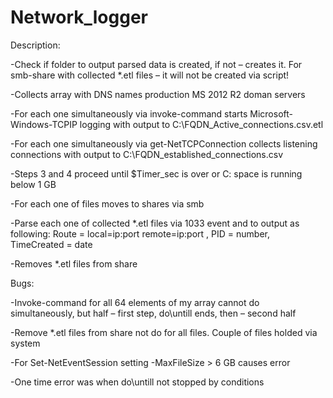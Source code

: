 # Network_logger

Description:

-Check if folder to output parsed data is created, if not – creates it. For smb-share with collected *.etl files – it will not be created via script!

-Collects array with DNS names production MS 2012 R2 doman servers 

-For each one simultaneously via invoke-command starts Microsoft-Windows-TCPIP logging with output to C:\FQDN_Active_connections.csv.etl

-For each one simultaneously via get-NetTCPConnection collects listening connections with output to C:\FQDN_established_connections.csv

-Steps 3 and 4 proceed until $Timer_sec is over or C: space is running below 1 GB

-For each one of files moves to shares via smb

-Parse each one of collected *.etl files via 1033 event and to output as following: Route = local=ip:port remote=ip:port , PID = number, TimeCreated = date

-Removes *.etl files from share

Bugs:

-Invoke-command for all 64 elements of my array cannot do simultaneously, but half – first step, do\untill ends, then – second half

-Remove *.etl files from share not do for all files. Couple of files holded via system

-For Set-NetEventSession setting -MaxFileSize > 6 GB causes error

-One time error was when do\untill not stopped by conditions
